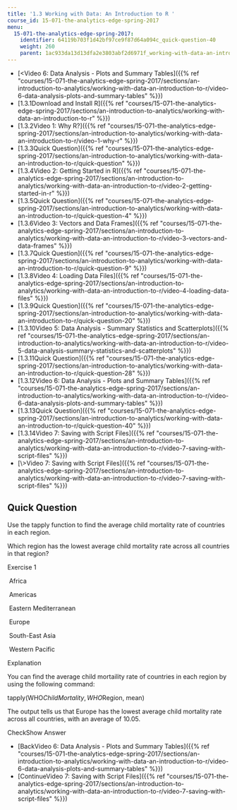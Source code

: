 ```yaml
---
title: '1.3 Working with Data: An Introduction to R '
course_id: 15-071-the-analytics-edge-spring-2017
menu:
  15-071-the-analytics-edge-spring-2017:
    identifier: 64119b703f1d42bf97ce9f87d64a094c_quick-question-40
    weight: 260
    parent: 1ac933da13d13dfa2e3803abf2d6971f_working-with-data-an-introduction-to-r
---
```

*   [<Video 6: Data Analysis - Plots and Summary Tables]({{% ref "courses/15-071-the-analytics-edge-spring-2017/sections/an-introduction-to-analytics/working-with-data-an-introduction-to-r/video-6-data-analysis-plots-and-summary-tables" %}})
*   [1.3.1Download and Install R]({{% ref "courses/15-071-the-analytics-edge-spring-2017/sections/an-introduction-to-analytics/working-with-data-an-introduction-to-r" %}})
*   [1.3.2Video 1: Why R?]({{% ref "courses/15-071-the-analytics-edge-spring-2017/sections/an-introduction-to-analytics/working-with-data-an-introduction-to-r/video-1-why-r" %}})
*   [1.3.3Quick Question]({{% ref "courses/15-071-the-analytics-edge-spring-2017/sections/an-introduction-to-analytics/working-with-data-an-introduction-to-r/quick-question" %}})
*   [1.3.4Video 2: Getting Started in R]({{% ref "courses/15-071-the-analytics-edge-spring-2017/sections/an-introduction-to-analytics/working-with-data-an-introduction-to-r/video-2-getting-started-in-r" %}})
*   [1.3.5Quick Question]({{% ref "courses/15-071-the-analytics-edge-spring-2017/sections/an-introduction-to-analytics/working-with-data-an-introduction-to-r/quick-question-4" %}})
*   [1.3.6Video 3: Vectors and Data Frames]({{% ref "courses/15-071-the-analytics-edge-spring-2017/sections/an-introduction-to-analytics/working-with-data-an-introduction-to-r/video-3-vectors-and-data-frames" %}})
*   [1.3.7Quick Question]({{% ref "courses/15-071-the-analytics-edge-spring-2017/sections/an-introduction-to-analytics/working-with-data-an-introduction-to-r/quick-question-9" %}})
*   [1.3.8Video 4: Loading Data Files]({{% ref "courses/15-071-the-analytics-edge-spring-2017/sections/an-introduction-to-analytics/working-with-data-an-introduction-to-r/video-4-loading-data-files" %}})
*   [1.3.9Quick Question]({{% ref "courses/15-071-the-analytics-edge-spring-2017/sections/an-introduction-to-analytics/working-with-data-an-introduction-to-r/quick-question-20" %}})
*   [1.3.10Video 5: Data Analysis - Summary Statistics and Scatterplots]({{% ref "courses/15-071-the-analytics-edge-spring-2017/sections/an-introduction-to-analytics/working-with-data-an-introduction-to-r/video-5-data-analysis-summary-statistics-and-scatterplots" %}})
*   [1.3.11Quick Question]({{% ref "courses/15-071-the-analytics-edge-spring-2017/sections/an-introduction-to-analytics/working-with-data-an-introduction-to-r/quick-question-28" %}})
*   [1.3.12Video 6: Data Analysis - Plots and Summary Tables]({{% ref "courses/15-071-the-analytics-edge-spring-2017/sections/an-introduction-to-analytics/working-with-data-an-introduction-to-r/video-6-data-analysis-plots-and-summary-tables" %}})
*   [1.3.13Quick Question]({{% ref "courses/15-071-the-analytics-edge-spring-2017/sections/an-introduction-to-analytics/working-with-data-an-introduction-to-r/quick-question-40" %}})
*   [1.3.14Video 7: Saving with Script Files]({{% ref "courses/15-071-the-analytics-edge-spring-2017/sections/an-introduction-to-analytics/working-with-data-an-introduction-to-r/video-7-saving-with-script-files" %}})
*   [\\>Video 7: Saving with Script Files]({{% ref "courses/15-071-the-analytics-edge-spring-2017/sections/an-introduction-to-analytics/working-with-data-an-introduction-to-r/video-7-saving-with-script-files" %}})

Quick Question
--------------

Use the tapply function to find the average child mortality rate of countries in each region.

Which region has the lowest average child mortality rate across all countries in that region?

Exercise 1

&nbsp;Africa&nbsp;

&nbsp;Americas&nbsp;

&nbsp;Eastern Mediterranean&nbsp;

&nbsp;Europe&nbsp;

&nbsp;South-East Asia&nbsp;

&nbsp;Western Pacific&nbsp;

Explanation

You can find the average child mortaility rate of countries in each region by using the following command:

tapply(WHO$ChildMortality, WHO$Region, mean)

The output tells us that Europe has the lowest average child mortality rate across all countries, with an average of 10.05.

CheckShow Answer

*   [BackVideo 6: Data Analysis - Plots and Summary Tables]({{% ref "courses/15-071-the-analytics-edge-spring-2017/sections/an-introduction-to-analytics/working-with-data-an-introduction-to-r/video-6-data-analysis-plots-and-summary-tables" %}})
*   [ContinueVideo 7: Saving with Script Files]({{% ref "courses/15-071-the-analytics-edge-spring-2017/sections/an-introduction-to-analytics/working-with-data-an-introduction-to-r/video-7-saving-with-script-files" %}})